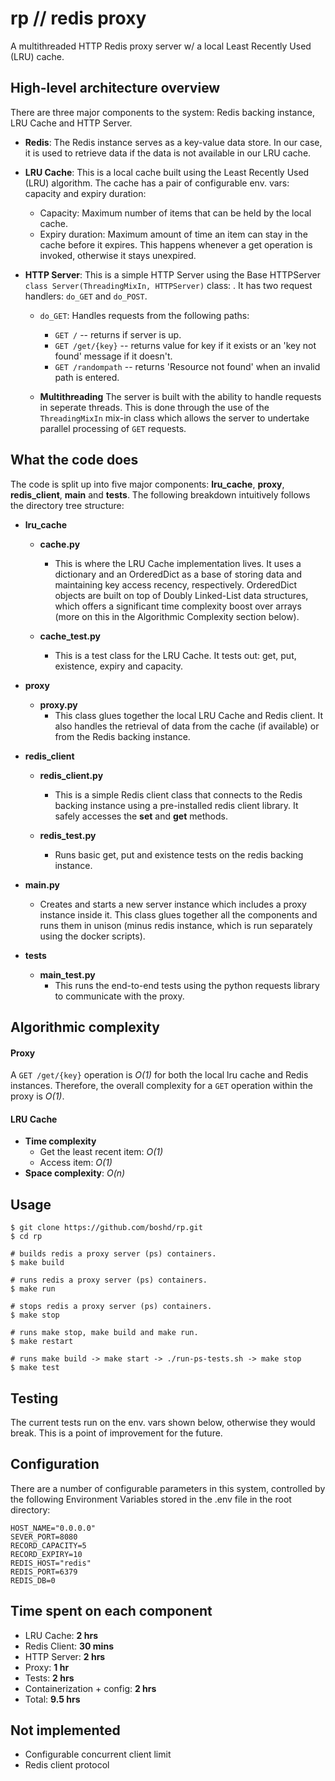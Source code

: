 # rp // redis proxy

A multithreaded HTTP Redis proxy server w/ a local Least Recently Used (LRU) cache.

## High-level architecture overview

There are three major components to the system: Redis backing instance, LRU Cache and HTTP Server.

- **Redis**: The Redis instance serves as a key-value data store. In our case, it is used to retrieve data if the data is not available in our LRU cache.

- **LRU Cache**: This is a local cache built using the Least Recently Used (LRU) algorithm. The cache has a pair of configurable env. vars: capacity and expiry duration:
    - Capacity: Maximum number of items that can be held by the local cache.
    - Expiry duration: Maximum amount of time an item can stay in the cache before it expires. This happens whenever a get operation is invoked, otherwise it stays unexpired.

- **HTTP Server**: This is a simple HTTP Server using the Base HTTPServer `class Server(ThreadingMixIn, HTTPServer)` class: . It has two request handlers: `do_GET` and `do_POST`.

  - `do_GET`: Handles requests from the following paths:
    - `GET /` -- returns if server is up.
    - `GET /get/{key}` -- returns value for key if it exists or an 'key not found' message if it doesn't.
    - `GET /randompath` -- returns 'Resource not found' when an invalid path is entered.

  - **Multithreading**
    The server is built with the ability to handle requests in seperate threads. This is done through the use of the `ThreadingMixIn` mix-in class which allows the server to undertake parallel processing of `GET` requests.

## What the code does

The code is split up into five major components: **lru_cache**, **proxy**, **redis_client**, **main** and **tests**. The following breakdown intuitively follows the directory tree structure:

- **lru_cache**
  - **cache.py**
    - This is where the LRU Cache implementation lives. It uses a dictionary and an OrderedDict as a base of storing data and maintaining key access recency, respectively. OrderedDict objects are built on top of Doubly Linked-List data structures, which offers a significant time complexity boost over arrays (more on this in the Algorithmic Complexity section below).

  - **cache_test.py**
    - This is a test class for the LRU Cache. It tests out: get, put, existence, expiry and capacity.

- **proxy**
  - **proxy.py**
    - This class glues together the local LRU Cache and Redis client. It also handles the retrieval of data from the cache (if available) or from the Redis backing instance.

- **redis_client**
  - **redis_client.py**
    - This is a simple Redis client class that connects to the Redis backing instance using a pre-installed redis client library. It safely accesses the **set** and **get** methods.

  - **redis_test.py**
    - Runs basic get, put and existence tests on the redis backing instance.

- **main.py**
  - Creates and starts a new server instance which includes a proxy instance inside it. This class glues together all the components and runs them in unison (minus redis instance, which is run separately using the docker scripts).

- **tests**
  - **main_test.py**
    - This runs the end-to-end tests using the python requests library to communicate with the proxy.

## Algorithmic complexity

#### Proxy
A `GET /get/{key}` operation is *O(1)* for both the local lru cache and Redis instances. Therefore, the overall complexity for a `GET` operation within the proxy is *O(1)*.

#### LRU Cache
- **Time complexity**
  - Get the least recent item: *O(1)*
  - Access item: *O(1)*
- **Space complexity**: *O(n)*

## Usage

```
$ git clone https://github.com/boshd/rp.git
$ cd rp

# builds redis a proxy server (ps) containers.
$ make build

# runs redis a proxy server (ps) containers.
$ make run

# stops redis a proxy server (ps) containers.
$ make stop

# runs make stop, make build and make run.
$ make restart

# runs make build -> make start -> ./run-ps-tests.sh -> make stop
$ make test
```

## Testing

The current tests run on the env. vars shown below, otherwise they would break. This is a point of improvement for the future.

## Configuration

There are a number of configurable parameters in this system, controlled by the following Environment Variables stored in the .env file in the root directory:

```
HOST_NAME="0.0.0.0"
SEVER_PORT=8080
RECORD_CAPACITY=5
RECORD_EXPIRY=10
REDIS_HOST="redis"
REDIS_PORT=6379
REDIS_DB=0
```

## Time spent on each component

- LRU Cache: **2 hrs**
- Redis Client: **30 mins**
- HTTP Server: **2 hrs**
- Proxy: **1 hr**
- Tests: **2 hrs**
- Containerization + config: **2 hrs**
- Total: **9.5 hrs**

## Not implemented
- Configurable concurrent client limit
- Redis client protocol



